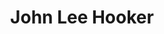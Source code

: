 ---
title: "John Lee Hooker"
summary: "\"Boom Boom\" is a song written by American blues singer and guitarist John Lee Hooker and recorded in 1961. Although it became a blues standard, music critic Charles Shaar Murray calls it \"the greatest pop song he ever wrote\". \"Boom Boom\" was both an American R&B and pop chart success in 1962 and a UK top-twenty hit in 1992.
The song is one of Hooker's most identifiable and enduring songs and \"among the tunes that every band on the R&B circuit simply had to play\". It has been recorded by numerous blues and other artists, including a 1965 North American hit by the Animals."
slug: "john-lee-hooker"
image: "john-lee-hooker.jpg"
apple_music_artist_url: "https://music.apple.com/gb/artist/john-lee-hooker/97536"
wikipedia_url: "https://en.wikipedia.org/wiki/Boom_Boom_(John_Lee_Hooker_song)"
---